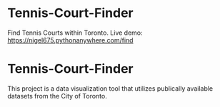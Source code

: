 # Tennis-Court-Finder
Find Tennis Courts within Toronto. Live demo: https://nigel675.pythonanywhere.com/find

# Tennis-Court-Finder
This project is a data visualization tool that utilizes publically available datasets from the City of Toronto.
